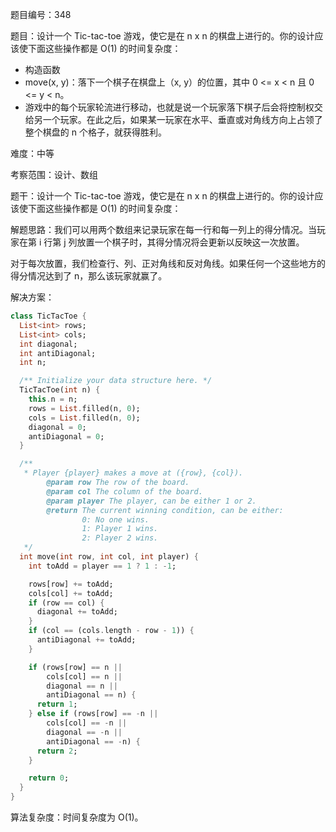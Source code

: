 题目编号：348

题目：设计一个 Tic-tac-toe 游戏，使它是在 n x n 的棋盘上进行的。你的设计应该使下面这些操作都是 O(1) 的时间复杂度：

- 构造函数
- move(x, y)：落下一个棋子在棋盘上（x, y）的位置，其中 0 <= x < n 且 0 <= y < n。
- 游戏中的每个玩家轮流进行移动，也就是说一个玩家落下棋子后会将控制权交给另一个玩家。在此之后，如果某一玩家在水平、垂直或对角线方向上占领了整个棋盘的 n 个格子，就获得胜利。

难度：中等

考察范围：设计、数组

题干：设计一个 Tic-tac-toe 游戏，使它是在 n x n 的棋盘上进行的。你的设计应该使下面这些操作都是 O(1) 的时间复杂度：

解题思路：我们可以用两个数组来记录玩家在每一行和每一列上的得分情况。当玩家在第 i 行第 j 列放置一个棋子时，其得分情况将会更新以反映这一次放置。

对于每次放置，我们检查行、列、正对角线和反对角线。如果任何一个这些地方的得分情况达到了 n，那么该玩家就赢了。

解决方案：

```dart
class TicTacToe {
  List<int> rows;
  List<int> cols;
  int diagonal;
  int antiDiagonal;
  int n;

  /** Initialize your data structure here. */
  TicTacToe(int n) {
    this.n = n;
    rows = List.filled(n, 0);
    cols = List.filled(n, 0);
    diagonal = 0;
    antiDiagonal = 0;
  }

  /**
   * Player {player} makes a move at ({row}, {col}).
        @param row The row of the board.
        @param col The column of the board.
        @param player The player, can be either 1 or 2.
        @return The current winning condition, can be either:
                0: No one wins.
                1: Player 1 wins.
                2: Player 2 wins.
   */
  int move(int row, int col, int player) {
    int toAdd = player == 1 ? 1 : -1;

    rows[row] += toAdd;
    cols[col] += toAdd;
    if (row == col) {
      diagonal += toAdd;
    }
    if (col == (cols.length - row - 1)) {
      antiDiagonal += toAdd;
    }

    if (rows[row] == n ||
        cols[col] == n ||
        diagonal == n ||
        antiDiagonal == n) {
      return 1;
    } else if (rows[row] == -n ||
        cols[col] == -n ||
        diagonal == -n ||
        antiDiagonal == -n) {
      return 2;
    }

    return 0;
  }
}
```

算法复杂度：时间复杂度为 O(1)。